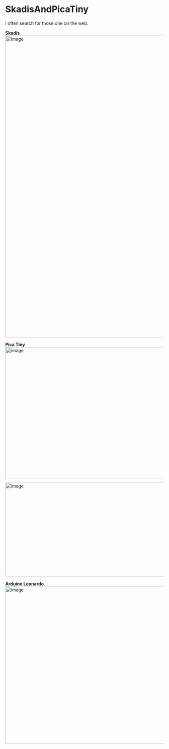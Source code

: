# SkadisAndPicaTiny
I often search for those one on the web.


**Skadis**
[<img width="963" height="960" alt="image" src="https://github.com/user-attachments/assets/d822d52b-3013-4e87-8b2c-b9da5682d718" />](https://www.google.com/search?q=skadis+measure+mm)


**Pica Tiny**
[<img width="615" height="417" alt="image" src="https://github.com/user-attachments/assets/564e85a9-c965-4f90-98c1-3490563962f5" />](https://www.google.com/search?q=picatiny+measure+mm)  

[<img width="600" height="299" alt="image" src="https://github.com/user-attachments/assets/0b335f72-77bb-417f-b3f6-7d2e55e23518" />](https://www.google.com/search?q=picatiny+measure+mm)  


**Arduino Leonardo**  
[<img width="600" height="501" alt="image" src="https://github.com/user-attachments/assets/5b3dfb4f-d76c-47fc-8e00-9d59286e7491" />](https://forum.arduino.cc/t/size-arduino-leonarde/1101343/2)  
